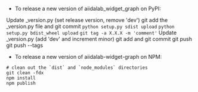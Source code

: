 - To release a new version of aiidalab_widget_graph on PyPI:

Update _version.py (set release version, remove 'dev')
git add the _version.py file and git commit
`python setup.py sdist upload`
`python setup.py bdist_wheel upload`
`git tag -a X.X.X -m 'comment'`
Update _version.py (add 'dev' and increment minor)
git add and git commit
git push
git push --tags

- To release a new version of aiidalab-widget-graph on NPM:

```
# clean out the `dist` and `node_modules` directories
git clean -fdx
npm install
npm publish
```